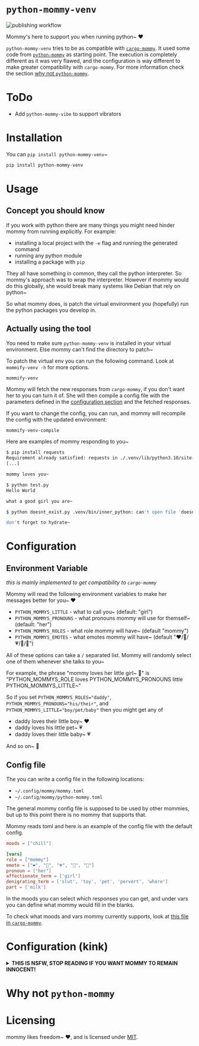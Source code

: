 # `python-mommy-venv`

![publishing workflow](https://github.com/hazel-noack/mysql-quote-identifiers/actions/workflows/python-publish.yml/badge.svg)

Mommy's here to support you when running python~ ❤️

`python-mommy-venv` tries to be as compatible with [`cargo-mommy`](https://github.com/Gankra/cargo-mommy). It used some code from [`python-mommy`](https://github.com/Def-Try/python-mommy) as starting point. The execution is completely different as it was very flawed, and the configuration is way different to make greater compatibility with `cargo-mommy`. For more information check the section [why not `python-mommy`](#why-not-python-mommy).

# ToDo

- Add `python-mommy-vibe` to support vibrators

# Installation

You can `pip install python-mommy-venv`~

```sh
pip install python-mommy-venv
```

# Usage

## Concept you should know

If you work with python there are many things you might need hinder mommy from running explicitly. For example:

- installing a local project with the `-e` flag and running the generated command
- running any python module 
- installing a package with `pip`

They all have something in common, they call the python interpreter. So mommy's approach was to wrap the interpreter. However if mommy would do this globally, she would break many systems like Debian that rely on python~

So what mommy does, is patch the virtual environment you (hopefully) run the python packages you develop in. 

## Actually using the tool

You need to make sure `python-mommy-venv` is installed in your virtual environment. Else mommy can't find the directory to patch~ 

To patch the virtual env you can run the following command. Look at `mommify-venv -h` for more options.

```sh
mommify-venv  
```

Mommy will fetch the new responses from `cargo-mommy`, if you don't want her to you can turn it of.
She will then compile a config file with the parameters defined in the [configuration section](#configuration) and the fetched responses.

If you want to change the config, you can run, and mommy will recompile the config with the updated environment:

```
mommify-venv-compile
```

Here are examples of mommy responding to you~

```sh
$ pip install requests
Requirement already satisfied: requests in ./.venv/lib/python3.10/site-packages (2.32.4)
[...]

mommy loves you~

$ python test.py
Hello World

what a good girl you are~

$ python doesnt_exist.py .venv/bin/inner_python: can't open file 'doesnt_exist.py': [Errno 2] No such file or directory

don't forget to hydrate~
```

# Configuration

## Environment Variable

_this is mainly implemented to get compatibility to `cargo-mommy`_

Mommy will read the following environment variables to make her messages better for you~ ❤️

* `PYTHON_MOMMYS_LITTLE` - what to call you~ (default: "girl")
* `PYTHON_MOMMYS_PRONOUNS` - what pronouns mommy will use for themself~ (default: "her")
* `PYTHON_MOMMYS_ROLES` - what role mommy will have~ (default "mommy")
* `PYTHON_MOMMYS_EMOTES` - what emotes mommy will have~ (default "❤️/💖/💗/💓/💞")

All of these options can take a `/` separated list. Mommy will randomly select one of them whenever she talks to you~

For example, the phrase "mommy loves her little girl~ 💞" is "PYTHON_MOMMYS_ROLE loves PYTHON_MOMMYS_PRONOUNS little PYTHON_MOMMYS_LITTLE~"

So if you set `PYTHON_MOMMYS_ROLES="daddy"`, `PYTHON_MOMMYS_PRONOUNS="his/their"`, and `PYTHON_MOMMYS_LITTLE="boy/pet/baby"` then you might get any of

* daddy loves their little boy~ ❤️
* daddy loves his little pet~ 💗
* daddy loves their little baby~ 💗

And so on~ 💓

## Config file

The you can write a config file in the following locations:

- `~/.config/mommy/mommy.toml`
- `~/.config/mommy/python-mommy.toml`

The general mommy config file is supposed to be used by other mommies, but up to this point there is no mommy that supports that.

Mommy reads toml and here is an example of the config file with the default config.

```toml
moods = ["chill"]

[vars]
role = ["mommy"]
emote = ["❤️", "💖", "💗", "💓", "💞"]
pronoun = ["her"]
affectionate_term = ['girl']
denigrating_term = ['slut', 'toy', 'pet', 'pervert', 'whore']
part = ['milk']
```

In the moods you can select which responses you can get, and under vars you can define what mommy would fill in the blanks.

To check what moods and vars mommy currently supports, look at [this file in `cargo-mommy`](https://github.com/Gankra/cargo-mommy/blob/main/responses.json).

# Configuration (kink)

<details>

<summary>
<b>THIS IS NSFW, STOP READING IF YOU WANT MOMMY TO REMAIN INNOCENT!</b>
</summary>

...

...

Good pet~ ❤️

All of mommy's NSFW content is hidden behind PYTHON_MOMMYS_MOODS, where "thirsty" is heavy teasing/flirting and "yikes" is full harsh dommy mommy kink~

You can enable "true mommy chaos mode" by setting `PYTHON_MOMMYS_MOODS="chill/thirsty/yikes"`, making mommy oscillate wildly between light positive affirmation and trying to break you in half~

* `PYTHON_MOMMYS_MOODS` - how kinky mommy will be~ (default: "chill", possible values "chill", "thirsty", "yikes")
* `PYTHON_MOMMYS_PARTS` - what part of mommy you should crave~ (default: "milk")
* `PYTHON_MOMMYS_FUCKING` - what to call mommy's pet~ (default: "slut/toy/pet/pervert/whore")

-----

**Here's some examples of mommy being thirsty~ ❤️**

*tugs your leash*
that's a VERY good girl~ 💞

*smooches your forehead*
good job~ 💗

are you just keysmashing now~?
cute~ 💖

if you don't learn how to code better, mommy is going to put you in time-out~ 💓

-----

**And here's some examples of mommy being yikes~ 💞**

good slut~
you've earned five minutes with the buzzy wand~ 💗

*slides her finger in your mouth*
that's a good little toy~ ❤️

get on your knees and beg mommy for forgiveness you pervert~ 💗

mommy is starting to wonder if you should just give up and become her breeding stock~ 💗

</details>

# Why not `python-mommy`

# Licensing
mommy likes freedom~ ❤️, and is licensed under [MIT](LICENSE-MIT).
